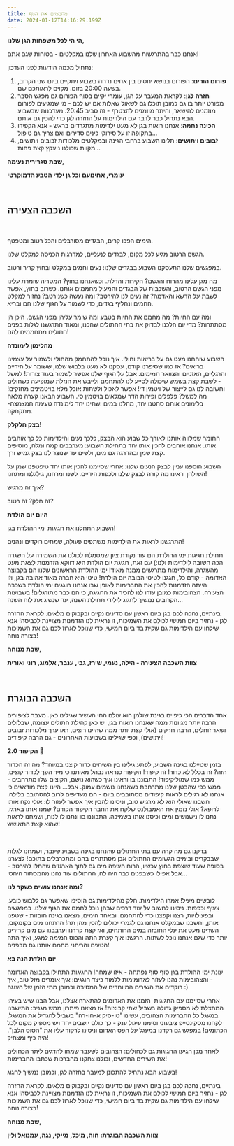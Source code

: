 ```yaml
---
title: מחממים את הגוף
date: 2024-01-12T14:16:29.199Z
---
```

**הי הי לכל משפחות הגן שלנו,**

אנחנו כבר בהתרגשות מהשבוע האחרון שלנו במקלטים - בטוחות שגם אתם!

נתחיל מכמה הודעות לפני העדכון:

1. **פורום הורים**: הפורום בנושא יחסים בין אחים נדחה בשבוע ויתקיים ביום שני הקרוב, בשעה 20:00 בזום. מקוים לראותכם שם.
2. **חזרה לגן**: לקראת המעבר על הגן, עומרי יקיים בסוף הפורום גם מפגש הסבר מפורט יותר בו גם כמובן תוכלו גם לשאול שאלות אם יש לכם - מי שמגיעים לפורום מוזמנים להישאר, והיתר מוזמנים להצטרף - זה סביב 20:45. מעדכנות שבשבוע הבא נתחיל כבר לדבר עם הילדימות על החזרה לגן כדי להכין גם אותם.
3. **הכינה נחמה**: אנחנו רואות בגן לא מעט ילדימות מתגרדים בראש - אנא הקפידו בתקופה זו על סירוקי כינים סדירים ואם צריך גם טיפול…
4. **זבובים ויתושים**: תלינו השבוע ברחבי הגינה ובמקלטים מלכודות זבובים ויתושים, מקוות שכולנו ניעקץ קצת פחות…

**שבת סגרירית נעימה,**

**עומרי, אחינועם וכל גן ילדי הטבע הדמוקרטי**

 

## השכבה הצעירה

 

הימים הפכו קרים, הבגדים מסורבלים והכל רטוב ומטפטף.

הגשם הרטוב מגיע לכל מקום, לבגדים לנעליים, למדרגות הכניסה למקלט שלנו.

במפגשים שלנו התעסקנו השבוע בבגדים שלנו: נעים וחמים במקלט ובחוץ קריר ורטוב.

מה מגן עלינו מהרוח והגשם? הקירות והדלת. וכשאנחנו בחוץ? המטריה שומרת עלינו מפני הגשם הרטוב, והשכבות של הבגדים והמעיל מחממים אותנו. כשרוב בחוץ, אפשר לשבת על הדשא והאדמה? זה נעים לנו להירטב? ומה נעשה כשנירטב? נחזור למקלט החמים ונחליף בגדים, כדי לשמור על הגוף שלנו חם ובריא.

ומה עם החיות? מה מחמם את החיות בטבע ומה שומר עליהן מפני הגשם. היכן הן מסתתרות? מדי יום הלכנו לבדוק את בתי החתולים שהכנו, ומאוד התרגשנו לגלות בפנים חתולים מתחממים להם! 

**מהלימון לימונדה**

השבוע שוחחנו מעט גם על בריאות וחולי. איך נוכל להתחמק מהחולי ולשמור על עצמינו בריאים? אז כמו שסיפרנו קודם, עסקנו לא מעט בלבוש שלנו, ששומר על הידיים והרגליים, האזניים והצוואר חמימים. אבל על הגוף שלנו אפשר לשמור בעוד צורות! למשל - לשבת קצת בשמש שיכולה לסייע לנו להתחמם ולייבש את הנזלת שמופיעה כשחולים וחשובה לנו גם לייצור של ויטמין די! אפשר לאכול ולשתות אוכל מלא בויטמינים מחזקים! מה למשל? פלפלים ופירות הדר שמלאים בויטמין סי. השבוע הבאנו קערה מלאה בלימונים אותם סחטנו יחד, מהלנו במים ושתינו יחד לימונדה טעימה חמצמצה- מתקתקה.

**בצק חלקלק!**

החומר שמלווה אותנו לאורך כל שבוע הוא הבצק, כלכך נעים והילדימות כל כך אוהבים אותו. אנחנו אוהבים להכין אותו יחד בתחילת השבוע: מערבבים קמח ומלח, מוסיפים קצת שמן ובהדרגה גם מים, ולשים עד שנוצר לנו בצק גמיש ורך.

השבוע הוספנו עניין לבצק הנעים שלנו: אחרי שסיימנו להכין אותו יחד טיפטפנו שמן על השולחן וראינו מה קורה לבצק שלנו ולכפות הידיים. לשנו ומרחנו, גילגלנו ומתחנו!

איך זה מרגיש?

זה חלק? זה רטוב?

**היום יום הולדת**

השבוע התחלנו את חגיגות ימי ההולדת בגן!

התרגשנו לראות את הילדימות משתפים פעולה, שמחים רוקדים ונהנים!

תחילת חגיגות ימי ההולדת הם עוד נקודת ציון שמסמלת לכולנו את השמירה על השגרה הכה חשובה לילדימות ולנו:) עם זאת, חגיגת יום הולדת היא דווקא הזדמנות לצאת מעט מהשגרה, והילדימות מתרגשים ממנה מאוד! ימי ההולדת הראשונים שלנו הם בקבוצה האדומה - קודם כל, חגגנו לטיטי הבובה יום הולדת! טיטי היא חברה מאוד אהובה בגן, וזו הייתה הזדמנות להכין את החברימות לאופן שבו אנחנו חוגגים ימי הולדת בשכבה הצעירה. הצהובימות כמובן עזרו לנו להכיר את החגיגה, כי הם כבר מתורגלים! בשבועות הקרובים נמשיך לחגוג לילידי תחילת השנה, עד שנשיג את לוח השנה…

בינתיים, נחכה לכם בגן ביום ראשון עם סדינים נקיים ובקבוקים מלאים. לקראת החזרה לגן - נחזיר ביום חמישי לכולם את השמיכות, זו נראית לנו הזדמנות מצויינת לכביסה! אנא שילחו עם הילדימות גם שקית בד ביום חמישי, כדי שנוכל לארוז לכם גם את השמיכות בצורה נוחה!

**שבת מנוחה,**

**צוות השכבה הצעירה - הילה, נעמי, שירז, גבי, ענבר, אלמוג, רוני ואורית**

 

## השכבה הבוגרת

אחד הדברים הכי כיפיים בגינת שולמן הוא עולם החי העשיר שגילינו כאן. מעבר לציפורים הרבה יותר מגוונות ממה שאנחנו רואות בגן, יש כאן קהילת חתולים עצומה, שבלולים ושאר זוחלים, הרבה חרקים (אולי קצת יותר ממה שהיינו רוצים, ראו ערך מלכודות זבובים ויתושים), וכפי שגילינו בשבועות האחרונים - גם הרבה קיפודים!

**הקיפוד 2.0 🦔**

בזמן שטיילנו בגינה השבוע, לפתע גילינו בין השיחים כדור קוצני במיוחד? מה זה הכדור הזה? זה בכלל לא כדור! זה קיפוד! הקיפוד כנראה נבהל מאיתנו כי מיד הפך לכדור קוצים, ממש כמו שמוליקיפוד! התבוננו בו וראינו איך כשהוא נושם, הקוצים שלו מתרחבים - ממש כפי שהבטן שלנו מתרחבת כשאנחנו נושמים עמוק. אבל… היינו קצת מודאגים כי אנחנו לא רגילים לראות קיפודים מסתובבים ביום - הם מעדיפים לרוב להסתובב בלילה. חשבנו שאולי הוא לא מרגיש טוב, וניסינו להבין איך אפשר לעזור לו: אולי נקח אותו לרופא? אולי נזמין את האמבולנס שלקח את החבר הקיפוד הקודם? שמנו אותו בארגז, נתנו לו נישנושים ומים וכיסנו אותו בשמיכה. התבוננו בו ונתנו לו לנוח, ושמחנו לראות שהוא קצת התאושש!

 

בדקנו גם מה קרה עם בתי החתולים שהנחנו בגינה בשבוע שעבר, ושמחנו לגלות שבבקרים ובימים הגשומים החתולים אכן מסתתרים בהם ומתכרבלים בתוכם! לצערנו בסופה שעוד שוצפת בחוץ עכשיו, הרוח העיפה מים גם לתוך הארגזים שהחלו להירטב - אבל אפילו כשבפנים כבר היה לח, החתולים עוד נהנו מהמסתור היחסי…

**ומה אנחנו עושים כשקר לנו?**

לובשים מעיל! אמרו הילדימות. חלק מהילדימות גם הוסיפו שאפשר גם ללבוש כובע, צעיף וכפפות. ניסינו לחשוב על עוד דרכים שבהן נוכל לחמם את הגוף שלנו. במפגשים ובפעילויות, רצנו וקפצנו כדי להתחמם. ובאחד הימים, מצאנו בגינה חובזות - שטפנו אותן, וחשבנו שבמקלט אנחנו גם לגמרי יכולים להכין מהן תה! הרתחנו מים בקומקום, השרינו מעט את עלי החובזה במים הרותחים, ואז קצת קררנו וערבבנו עם מים קרירים יותר כדי שגם אנחנו נוכל לשתות. הרגשנו איך קערת התה והכוס חמימה למגע, ואיך התה הטעים והריחני מחמם אותנו גם מבפנים!

**יום הולדת הנה בא**

עונת ימי ההולדת בגן סוף סוף נפתחה - איזו שמחה! החגיגות התחילו בקבוצה האדומה - והצהובימות נהנו לעזור לאדומימות ללמוד כיצד חוגגים: איך אומרים מזל טוב, איך רוקדים את השירים המיוחדים של המסיבה וכמובן מתי הזמן של העוגה :)

אחרי שסיימנו עם החגיגות  הזמנו את האדומים להתארח אצלנו, אבל הבנו שיש בעיה: המחצלת לא מספיק גדולה בשביל שתי קבוצות! אז מצאנו פיתרון ממש מגניב: התישבנו במעגל כל החברימות הצהובים, עשינו "טו-סיק א-חו-רה" בשביל להגדיל את המעגל, לקחנו מסקינטייפ ציבעוני וסימנו עיגול ענק - כך כולם יושבים יחד ויש מספיק מקום לכל הכתומים! במפגש גם רקדנו במעגל על הפס האדום וניסינו לרקוד עליו את "הסוס הלבן". היה כיף ומצחיק!

לאחר מכן הגיעו החגיגות גם לכחולים: הצהובים לשעבר שמחו להדגים ליתר הכחולים את השירים החדשים, וכולנו צחקנו מהברכות שכתבו החברימות!

בשבוע הבא נתחיל להתכונן למעבר בחזרה לגן, וכמובן נמשיך לחגוג!

בינתיים, נחכה לכם בגן ביום ראשון עם סדינים נקיים ובקבוקים מלאים. לקראת החזרה לגן - נחזיר ביום חמישי לכולם את השמיכות, זו נראית לנו הזדמנות מצויינת לכביסה! אנא שילחו עם הילדימות גם שקית בד ביום חמישי, כדי שנוכל לארוז לכם גם את השמיכות בצורה נוחה!

**שבת מנוחה,**

**צוות השכבה הבוגרת: חוה, מיכל, מייקי, נגה, עמנואל ולין**